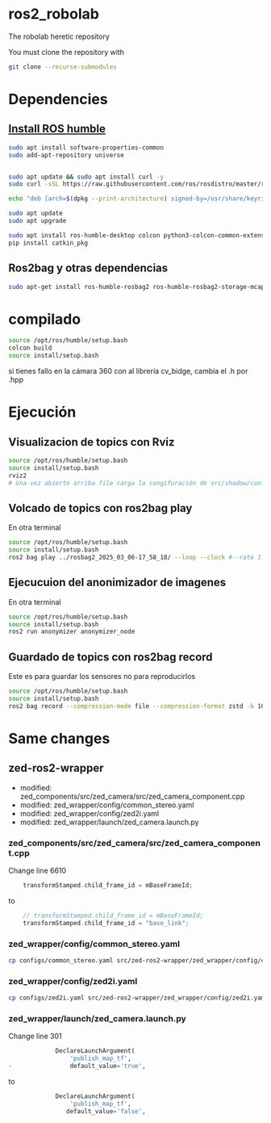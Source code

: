 # ros2_robolab
The robolab heretic repository

You must clone the repository with 
```bash
git clone --recurse-submodules 
```

# Dependencies

## [Install ROS humble](https://docs.ros.org/en/humble/Installation/Ubuntu-Install-Debs.html)
```bash
sudo apt install software-properties-common
sudo add-apt-repository universe


sudo apt update && sudo apt install curl -y
sudo curl -sSL https://raw.githubusercontent.com/ros/rosdistro/master/ros.key -o /usr/share/keyrings/ros-archive-keyring.gpg

echo "deb [arch=$(dpkg --print-architecture) signed-by=/usr/share/keyrings/ros-archive-keyring.gpg] http://packages.ros.org/ros2/ubuntu $(. /etc/os-release && echo $UBUNTU_CODENAME) main" | sudo tee /etc/apt/sources.list.d/ros2.list > /dev/null

sudo apt update
sudo apt upgrade

sudo apt install ros-humble-desktop colcon python3-colcon-common-extensions
pip install catkin_pkg
```

## Ros2bag y otras dependencias

```bash
sudo apt-get install ros-humble-rosbag2 ros-humble-rosbag2-storage-mcap ros-humble-cv-bridge ros-humble-image-transport ros-humble-image-transport-plugins

```

# compilado
```bash
source /opt/ros/humble/setup.bash 
colcon build
source install/setup.bash 
```
si tienes fallo en la cámara 360 con al librería cv_bidge, cambia el .h por .hpp

# Ejecución

## Visualizacion de topics con Rviz
```bash 
source /opt/ros/humble/setup.bash 
source install/setup.bash 
rviz2
# Una vez abierto arriba file carga la congifuración de src/shadow/config/shadow_rviz_compressed.rviz
```

## Volcado de topics con ros2bag play
En otra terminal 
```bash 
source /opt/ros/humble/setup.bash 
source install/setup.bash 
ros2 bag play ../rosbag2_2025_03_06-17_58_18/ --loop --clock #--rate 1.0
```

## Ejecucuion del anonimizador de imagenes
En otra terminal 
```bash 
source /opt/ros/humble/setup.bash 
source install/setup.bash 
ros2 run anonymizer anonymizer_node 
```



## Guardado de topics con ros2bag record
Este es para guardar los sensores no para reproducirlos
```bash 
source /opt/ros/humble/setup.bash 
source install/setup.bash 
ros2 bag record --compression-mode file --compression-format zstd -b 1000000000 -s mcap $(cat topic.txt)
```

# Same changes

## zed-ros2-wrapper
- modified:   zed_components/src/zed_camera/src/zed_camera_component.cpp
- modified:   zed_wrapper/config/common_stereo.yaml
- modified:   zed_wrapper/config/zed2i.yaml
- modified:   zed_wrapper/launch/zed_camera.launch.py

### zed_components/src/zed_camera/src/zed_camera_component.cpp
Change line 6610
```c++
    transformStamped.child_frame_id = mBaseFrameId;
```
to 
```c++
    // transformStamped.child_frame_id = mBaseFrameId;
    transformStamped.child_frame_id = "base_link";
```

### zed_wrapper/config/common_stereo.yaml
```bash
cp configs/common_stereo.yaml src/zed-ros2-wrapper/zed_wrapper/config/common_stereo.yaml
```

### zed_wrapper/config/zed2i.yaml
```bash
cp configs/zed2i.yaml src/zed-ros2-wrapper/zed_wrapper/config/zed2i.yaml
```
### zed_wrapper/launch/zed_camera.launch.py
Change line 301
```python
             DeclareLaunchArgument(
                 'publish_map_tf',
-                default_value='true',
```
to
```python
             DeclareLaunchArgument(
                 'publish_map_tf',
                default_value='false',
```